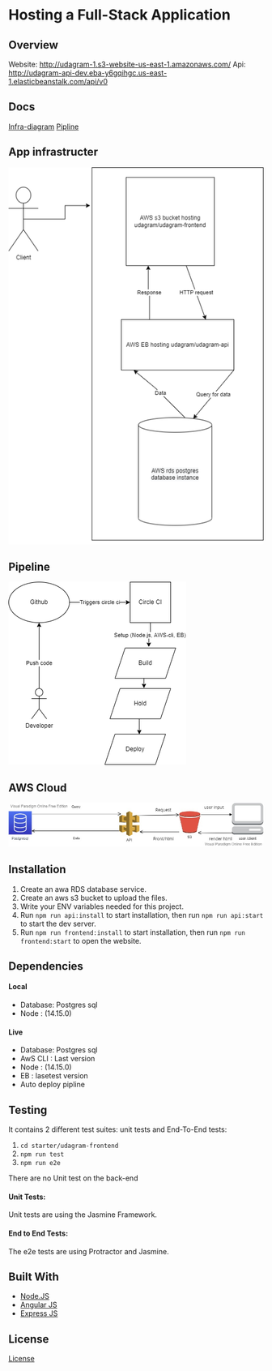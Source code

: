 # Hosting a Full-Stack Application

## Overview

Website: http://udagram-1.s3-website-us-east-1.amazonaws.com/
Api: http://udagram-api-dev.eba-y6gqihgc.us-east-1.elasticbeanstalk.com/api/v0

## Docs

[Infra-diagram](./docs/infra-diagram.md)
[Pipline](./docs/pipline.md)


## App infrastructer

![Infrastructure](./screenshots/infra-diagram.png)

## Pipeline
![Pipeline](./screenshots/pipline-diagram.png)

## AWS Cloud
![Cloud](./screenshots/AWS_Cloud.jpg)

## Installation

1. Create an awa RDS database service.
1. Create an aws s3 bucket to upload the files.
1. Write your ENV variables needed for this project.
1. Run `npm run api:install` to start installation, then run `npm run api:start` to start the dev server.
1. Run `npm run frontend:install` to start installation, then run `npm run frontend:start` to open the website.

## Dependencies

#### Local
* Database: Postgres sql
* Node : (14.15.0)

#### Live
* Database: Postgres sql
* AwS CLI : Last version
* Node : (14.15.0)
* EB : lasetest version
* Auto deploy pipline

## Testing

It contains 2 different test suites: unit tests and End-To-End tests:

1. `cd starter/udagram-frontend`
1. `npm run test`
1. `npm run e2e`

There are no Unit test on the back-end

#### Unit Tests:

Unit tests are using the Jasmine Framework.

#### End to End Tests:

The e2e tests are using Protractor and Jasmine.

## Built With

- [Node.JS](https://nodejs.org)
- [Angular JS](https://angular.io/)
- [Express JS](https://expressjs.com/)

## License

[License](LICENSE.txt)
